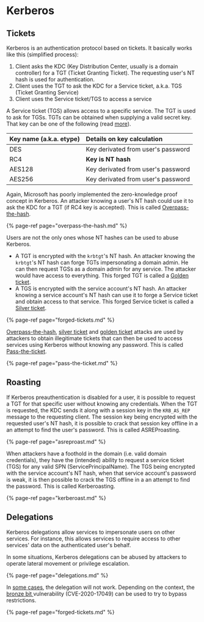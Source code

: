 # Kerberos

## Tickets

Kerberos is an authentication protocol based on tickets. It basically works like this \(simplified process\):

1. Client asks the KDC \(Key Distribution Center, usually is a domain controller\) for a TGT \(Ticket Granting Ticket\). The requesting user's NT hash is used for authentication.
2. Client uses the TGT to ask the KDC for a Service ticket, a.k.a. TGS \(Ticket Granting Service\)
3. Client uses the Service ticket/TGS to access a service

A Service ticket \(TGS\) allows access to a specific service. The TGT is used to ask for TGSs. TGTs can be obtained when supplying a valid secret key. That key can be one of the following \(read [more](https://www.sstic.org/media/SSTIC2014/SSTIC-actes/secrets_dauthentification_pisode_ii__kerberos_cont/SSTIC2014-Article-secrets_dauthentification_pisode_ii__kerberos_contre-attaque-bordes_2.pdf)\).

| Key name \(a.k.a. etype\) | Details on key calculation |
| :--- | :--- |
| DES | Key derivated from user's password |
| RC4 | **Key is NT hash** |
| AES128 | Key derivated from user's password |
| AES256 | Key derivated from user's password |

Again, Microsoft has poorly implemented the zero-knowledge proof concept in Kerberos. An attacker knowing a user's NT hash could use it to ask the KDC for a TGT \(if RC4 key is accepted\). This is called [Overpass-the-hash](overpass-the-hash.md).

{% page-ref page="overpass-the-hash.md" %}

Users are not the only ones whose NT hashes can be used to abuse Kerberos.

* A TGT is encrypted with the `krbtgt`'s NT hash. An attacker knowing the `krbtgt`'s NT hash can forge TGTs impersonating a domain admin. He can then request TGSs as a domain admin for any service. The attacker would have access to everything. This forged TGT is called a [Golden ticket](forged-tickets.md#golden-ticket).
* A TGS is encrypted with the service account's NT hash. An attacker knowing a service account's NT hash can use it to forge a Service ticket and obtain access to that service. This forged Service ticket is called a [Silver ticket](forged-tickets.md#silver-ticket).

{% page-ref page="forged-tickets.md" %}

[Overpass-the-hash](overpass-the-hash.md), [silver ticket](forged-tickets.md#silver-ticket) and [golden ticket](forged-tickets.md#golden-ticket) attacks are used by attackers to obtain illegitimate tickets that can then be used to access services using Kerberos without knowing any password. This is called [Pass-the-ticket](pass-the-ticket.md).

{% page-ref page="pass-the-ticket.md" %}

## Roasting

If Kerberos preauthentication is disabled for a user, it is possible to request a TGT for that specific user without knowing any credentials. When the TGT is requested, the KDC sends it along with a session key in the `KRB_AS_REP` message to the requesting client. The session key being encrypted with the requested user's NT hash, it is possible to crack that session key offline in a an attempt to find the user's password. This is called ASREProasting.

{% page-ref page="asreproast.md" %}

When attackers have a foothold in the domain \(i.e. valid domain credentials\), they have the \(intended\) ability to request a service ticket \(TGS\) for any valid SPN \(ServicePrincipalName\). The TGS being encrypted with the service account's NT hash, when that service account's password is weak, it is then possible to crack the TGS offline in a an attempt to find the password. This is called Kerberoasting.

{% page-ref page="kerberoast.md" %}

## Delegations

Kerberos delegations allow services to impersonate users on other services. For instance, this allows services to require access to other services' data on the authenticated user's behalf.

In some situations, Kerberos delegations can be abused by attackers to operate lateral movement or privilege escalation.

{% page-ref page="delegations.md" %}

In [some cases](delegations.md#theory), the delegation will not work. Depending on the context, the [bronze bit ](forged-tickets.md#bronze-bit-cve-2020-17049)vulnerability \(CVE-2020-17049\) can be used to try to bypass restrictions.

{% page-ref page="forged-tickets.md" %}

